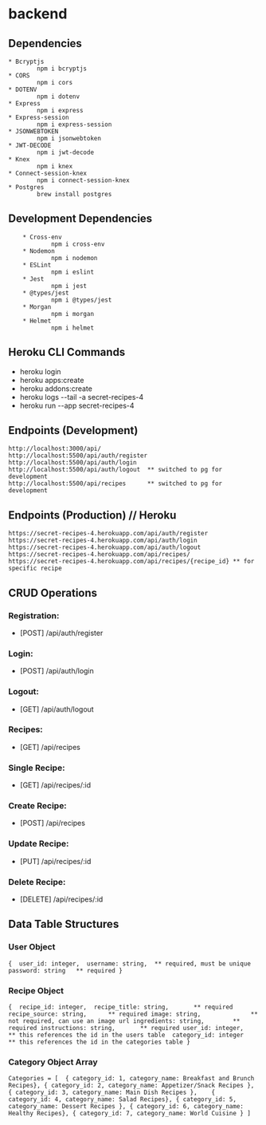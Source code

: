 # backend

## Dependencies
	* Bcryptjs
      		npm i bcryptjs
	* CORS
		  	npm i cors
    * DOTENV
		  	npm i dotenv
    * Express
		  	npm i express
    * Express-session
		  	npm i express-session
    * JSONWEBTOKEN
		  	npm i jsonwebtoken
    * JWT-DECODE
		  	npm i jwt-decode
    * Knex
			npm i knex
	* Connect-session-knex
			npm i connect-session-knex
    * Postgres
		  	brew install postgres

## Development Dependencies
		* Cross-env
				npm i cross-env
		* Nodemon
			  	npm i nodemon
		* ESLint
				npm i eslint
		* Jest
				npm i jest
		* @types/jest
				npm i @types/jest
		* Morgan
				npm i morgan
		* Helmet
				npm i helmet

## Heroku CLI Commands
* heroku login 
* heroku apps:create 
* heroku addons:create 
* heroku logs --tail -a secret-recipes-4 
* heroku run --app secret-recipes-4

## Endpoints (Development)
	http://localhost:3000/api/
  	http://localhost:5500/api/auth/register
  	http://localhost:5500/api/auth/login
  	http://localhost:5500/api/auth/logout  ** switched to pg for development
  	http://localhost:5500/api/recipes      ** switched to pg for development

## Endpoints (Production) // Heroku
	https://secret-recipes-4.herokuapp.com/api/auth/register
	https://secret-recipes-4.herokuapp.com/api/auth/login
	https://secret-recipes-4.herokuapp.com/api/auth/logout
	https://secret-recipes-4.herokuapp.com/api/recipes/
	https://secret-recipes-4.herokuapp.com/api/recipes/{recipe_id} ** for specific recipe

## CRUD Operations

### Registration: 
* [POST] /api/auth/register

### Login: 
* [POST] /api/auth/login

### Logout: 
* [GET] /api/auth/logout      

### Recipes: 
* [GET] /api/recipes       

### Single Recipe: 
* [GET] /api/recipes/:id       

### Create Recipe: 
* [POST] /api/recipes       

### Update Recipe: 
* [PUT] /api/recipes/:id       

### Delete Recipe: 
* [DELETE] /api/recipes/:id       

## Data Table Structures

### User Object  
  `{ 
    user_id: integer, 
    username: string,  ** required, must be unique
    password: string   ** required
	}`

### Recipe Object
  `{ 
    recipe_id: integer, 
    recipe_title: string,       ** required
    recipe_source: string,      ** required
    image: string,              ** not required, can use an image url
		ingredients: string,        ** required
		instructions: string,       ** required
    user_id: integer,           ** this references the id in the users table 
    category_id: integer        ** this references the id in the categories table
	}`

### Category Object Array
`Categories = [ 
	{ category_id: 1, category_name: Breakfast and Brunch Recipes},
	{ category_id: 2, category_name: Appetizer/Snack Recipes },
	{ category_id: 3, category_name: Main Dish Recipes },	
	{ category_id: 4, category_name: Salad Recipes},
	{ category_id: 5, category_name: Dessert Recipes },
	{ category_id: 6, category_name: Healthy Recipes},
	{ category_id: 7, category_name: World Cuisine }
]`